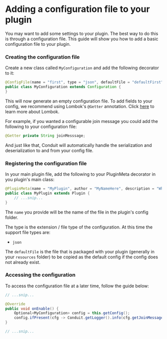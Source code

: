 
# Adding a configuration file to your plugin

You may want to add some settings to your plugin. The best way to do this is through a configuration file. This guide will show you how to add a basic configuration file to your plugin.

### Creating the configuration file

Create a new class called `MyConfiguration` and add the following decorator to it:

```java
@ConfigFile(name = "first", type = "json", defaultFile = "defaultFirst")
public class MyConfiguration extends Configuration {
}
```

This will now generate an empty configuration file. To add fields to your config, we recommend using Lombok's `@Getter` annotation. Click [here](https://projectlombok.org/) to learn more about Lombok.

For example, if you wanted a configurable join message you could add the following to your configuration file:
```java
@Getter private String joinMesssage;
```

And just like that, Conduit will automatically handle the serialization and deserialization to and from your config file.

### Registering the configuration file

In your main plugin file, add the following to your PluginMeta decorator in you plugin's main class:

```java
@PluginMeta(name = "MyPlugin", author = "MyNameHere", description = "What my plugin does", version = "0.0.1", config = MyConfiguration.class)
public class MyPlugin extends Plugin {
    // ...snip...
}
```

The `name` you provide will be the name of the file in the plugin's config folder.

The type is the extension / file type of the configuration. At this time the support file types are:

 - `json`

The `defaultFile` is the file that is packaged with your plugin (generally in your `resources` folder) to be copied as the default config if the config does not already exist.

### Accessing the configuration

To access the configuration file at a later time, follow the guide below:

```java
// ...snip...

@Override
public void onEnable() {
    Optional<MyConfiguration> config = this.getConfig();
    config.ifPresent(cfg -> Conduit.getLogger().info(cfg.getJoinMessage()));
}

// ...snip...
```
